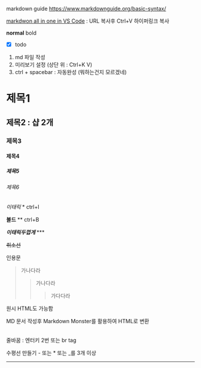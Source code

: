 markdown guide
https://www.markdownguide.org/basic-syntax/

[markdwon all in one in VS Code](https://marketplace.visualstudio.com/items?itemName=yzhang.markdown-all-in-one) : URL 복사후 Ctrl+V 하이퍼링크 복사
<br>

**normal**
bold
-[x] todo

1. md 파일 작성
2. 미리보기 설정 (상단 위 : Ctrl+K V)
3. ctrl + spacebar : 자동완성 (뭐하는건지 모르겠네)

# 제목1 
## 제목2 : 샵 2개 
### 제목3 
#### 제목4
##### 제목5
###### *제목6*

*이태릭* * ctrl+I

**볼드** ** ctrl+B

***이태릭두껍게*** *** 

~~취소선~~

인용문
> 가나다라
> > 가나다라
> > > 가다다라

원시 HTML도 가능함

MD 문서 작성후 Markdown Monster를 활용하여 HTML로 변환

<br> 
줄바꿈 : 엔터키 2번 또는 br tag


수평선 만들기 - 또는 * 또는 _를 3개 이상

___
